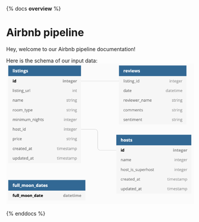{% docs __overview__ %} 
# Airbnb pipeline 
 
Hey, welcome to our Airbnb pipeline documentation! 
 
Here is the schema of our input data: 
![input schema](assets/input_schema.png) 
 
{% enddocs %}